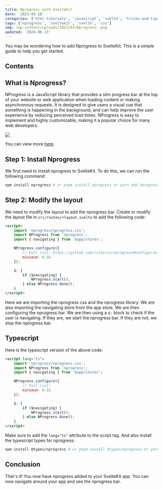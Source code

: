 ```yaml
---
title: Nprogress with SvelteKit
date: '2023-03-18'
categories: ['html-tutorials', 'javascript', 'svelte', 'tricks-and-tips', 'css']
tags: ['nprogress', 'sveltekit', 'svelte', 'css']
img: /wp-content/uploads/2023/03/Nprogress-.png
updated: '2024-06-13'
---
```


You may be wondering how to add Nprogress to SvelteKit. This is a simple guide to help you get started.

## Contents

## What is Nprogress?

NProgress is a JavaScript library that provides a slim progress bar at the top of your website or web application when loading content or making asynchronous requests. It is designed to give users a visual cue that something is happening in the background, and can help improve the user experience by reducing perceived load times. NProgress is easy to implement and highly customizable, making it a popular choice for many web developers.

![](https://user-images.githubusercontent.com/76736580/226861236-c4abfb9e-0f73-42e9-bfdc-f5993bcf56e2.png)

You can view more [here](https://rstacruz.github.io/nprogress/ 'here').

<span style="opacity:0;position:absolute;pointer-events:none">nprogress sveltekit</span>

## Step 1: Install Nprogress

We first need to install nprogress to SvelteKit. To do this, we can run the following command:

```bash
npm install nprogress # or pnpm install nprogress or yarn add nprogress
```

## Step 2: Modify the layout

We need to modify the layout to add the nprogress bar. Create or modify the layout file in `src/routes/+layout.svelte` to add the following code:

```html
<script>
	import 'nprogress/nprogress.css';
	import NProgress from 'nprogress';
	import { navigating } from '$app/stores';

	NProgress.configure({
		// Full list: https://github.com/rstacruz/nprogress#configuration
		minimum: 0.16
	});

	$: {
		if ($navigating) {
			NProgress.start();
		} else NProgress.done();
	}
</script>
```

Here we are importing the nprogress css and the nprogress library. We are also importing the navigating store from the app store. We are then configuring the nprogress bar. We are then using a `$:` block to check if the user is navigating. If they are, we start the nprogress bar. If they are not, we stop the nprogress bar.

## Typescript

Here is the typescript version of the above code:

```html
<script lang="ts">
	import 'nprogress/nprogress.css';
	import NProgress from 'nprogress';
	import { navigating } from '$app/stores';

	NProgress.configure({
		// Full list:
		minimum: 0.16
	});

	$: {
		if ($navigating) {
			NProgress.start();
		} else NProgress.done();
	}
</script>
```

Make sure to add the `lang="ts"` attribute to the script tag. And also install the typescript types for nprogress:

```bash
npm install @types/nprogress # or pnpm install @types/nprogress or yarn add @types/nprogress
```

## Conclusion

That's it! You now have nprogress added to your SvelteKit app. You can now navigate around your app and see the nprogress bar.
